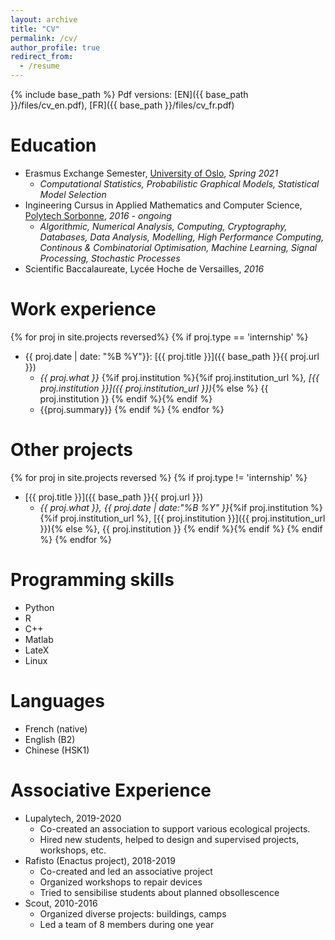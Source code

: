 ```yaml
---
layout: archive
title: "CV"
permalink: /cv/
author_profile: true
redirect_from:
  - /resume
---
```

{% include base_path %}
Pdf versions: [EN]({{ base_path }}/files/cv_en.pdf), [FR]({{ base_path }}/files/cv_fr.pdf)


Education
======
* Erasmus Exchange Semester, [University of Oslo](https://www.uio.no/), *Spring 2021*
  * *Computational Statistics, Probabilistic Graphical Models, Statistical Model Selection*
* Ingineering Cursus in Applied Mathematics and Computer Science, [Polytech Sorbonne](https://www.polytech.sorbonne-universite.fr/), *2016 - ongoing*
  * *Algorithmic, Numerical Analysis, Computing, Cryptography, Databases, Data Analysis, Modelling, High Performance Computing, Continous & Combinatorial Optimisation, Machine Learning, Signal Processing, Stochastic Processes*
* Scientific Baccalaureate, Lycée Hoche de Versailles, *2016*

Work experience
======
{% for proj in site.projects reversed%}
{% if proj.type == 'internship' %}
* {{ proj.date | date: "%B %Y"}}: [{{ proj.title }}]({{ base_path }}{{ proj.url }})
  * *{{ proj.what }}* {%if proj.institution %}{%if proj.institution_url %}*, [{{ proj.institution }}]({{ proj.institution_url }})*{% else %} {{ proj.institution }} {% endif %}{% endif %}
  * {{proj.summary}}
{% endif %}
{% endfor %}

Other projects
======
{% for proj in site.projects reversed %}
{% if proj.type != 'internship' %}
* [{{ proj.title }}]({{ base_path }}{{ proj.url }})
  * *{{ proj.what }}, {{ proj.date | date:"%B %Y" }}*{%if proj.institution %}{%if proj.institution_url %}, [{{ proj.institution }}]({{ proj.institution_url }}){% else %}, {{ proj.institution }} {% endif %}{% endif %}
{% endif %}
{% endfor %}

Programming skills
======
* Python
* R
* C++
* Matlab
* LateX
* Linux

Languages
======
* French (native)
* English (B2)
* Chinese (HSK1)

Associative Experience
======
* Lupalytech, 2019-2020
  * Co-created an association to support various ecological projects.
  * Hired new students, helped to design and supervised projects, workshops, etc.
* Rafisto (Enactus project), 2018-2019
  * Co-created and led an associative project
  * Organized workshops to repair devices
  * Tried to sensibilise students about planned obsollescence
* Scout, 2010-2016
  * Organized diverse projects: buildings, camps
  * Led a team of 8 members during one year
